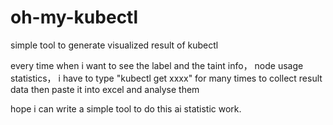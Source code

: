 # oh-my-kubectl
simple tool to generate visualized result of kubectl

every time when i want to see the label and the taint info， node usage statistics， i have to type "kubectl get xxxx" for many times to collect result data then paste it into excel and analyse them

hope i can write a simple tool to do this ai statistic work.
